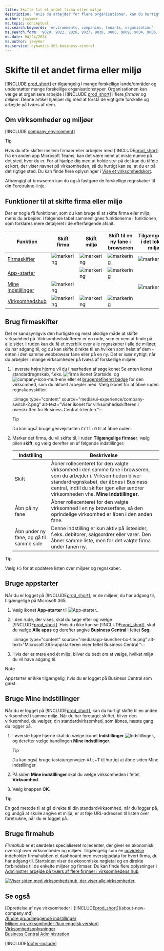 ```yaml
---
title: Skifte til et andet firma eller miljø
description: 'Hvis du arbejder for flere organisationer, kan du hurtigt skifte mellem miljøerne og virksomhederne.'
author: jswymer
ms.topic: conceptual
ms.search.keywords: 'environments, companies, tenants, organization'
ms.search.form: '9020, 9022, 9026, 9027, 9030, 9000, 9009, 9004, 9005, 9024, 9006, 9007, 9010, 9016, 9017'
ms.date: 04/24/2024
ms.author: jswymer
ms.service: dynamics-365-business-central
---
```


# Skifte til et andet firma eller miljø

[!INCLUDE [prod_short](includes/prod_short.md)] er tilgængelig i mange forskellige lande/områder og understøtter mange forskellige organisationstyper. Organisationen kan vælge at organisere arbejde i [!INCLUDE [prod_short](includes/prod_short.md)] i flere *firmaer* og *miljøer*. Denne artikel hjælper dig med at forstå de vigtigste forskelle og arbejde på tværs af dem.

## Om virksomheder og miljøer

[!INCLUDE [company_environment](includes/company_environment.md)]

> [!TIP]
> Hvis du ofte skifter mellem firmaer eller arbejder med [!INCLUDE[prod_short](includes/prod_short.md)] fra en anden app Microsoft Teams, kan det være nemt at miste numre på det sted, hvor du er. For at hjælpe dig med at holde styr på det kan du tilføje et kort, der viser navnet på virksomheden, så du hurtigt kan se, at du er på det rigtige sted. Du kan finde flere oplysninger i [Vise et virksomhedskort](admin-company-information.md#badge).
> 
> Afhængigt af browseren kan du også fastgøre de forskellige regnskaber til din Foretrukne-linje.  

<!--
[!INCLUDE [about-ui-learn](includes/about-ui-learn.md)]-->

## Funktioner til at skifte firma eller miljø

Der er nogle få funktioner, som du kan bruge til at skifte firma eller miljø, mens du arbejder. I følgende tabel sammenlignes funktionerne i funktionen, som forklares mere detaljeret i de efterfølgende afsnit.

|Funktion|Skift firma|Skift miljø|Skift til en ny fane i browseren| Tilgængelige i det lokale miljø|
|-------|--------------|------------------|-------------------------|----------------------|
|[Firmaskifter](#use-the-company-switcher)|![markering](media/check.png "check")|![markering](media/check.png "check")|![markering](media/check.png "check")|![markering](media/check.png "check")|
|[App-starter](#use-the-app-launcher)||![markering](media/check.png "check")|![markering](media/check.png "check")||
|[Mine indstillinger](#use-my-settings)|![markering](media/check.png "check")|||![markering](media/check.png "check")|
|[Virksomhedshub](#use-company-hub)|![markering](media/check.png "check")|![markering](media/check.png "check")|![markering](media/check.png "check")||

## Brug firmaskifter

Det er sandsynligvis den hurtigste og mest alsidige måde at skifte virksomhed på. Virksomhedsskifteren er en rude, som er nem at finde på alle sider. I ruden kan du få et overblik over alle regnskaber i alle de miljøer, du har adgang til, og du kan skifte direkte til en hvilken som helst af dem - enten i den samme webbrowser fane eller på en ny. Det er især nyttigt, når du arbejder i mange virksomheder på tværs af forskellige miljøer.

1. I øverste højre hjørne vil du i nærheden af søgeikonet Se enten ikonet standardregnskab, f.eks. ![firma ikonet Startside.](media/ui-experience/company-icon.png "Viser ikonet for virksomhedsskifteren, der bruges, når der er et enkelt miljø") og ![company-icon-mult-env](media/ui-experience/company-icon-multi-env.png "Viser ikonet for virksomhedsskifteren, der bruges, når der er flere miljøer") eller et [brugerdefineret badge](admin-company-information.md#badge) for den virksomhed, som du aktuelt arbejder med. Vælg ikonet for at åbne ruden regnskabsskifter.

   :::image type="content" source="media/ui-experience/company-switch-2.png" alt-text="Viser ikonet for virksomhedsskifteren i overskriften for Business Central-klienten.":::  

   > [!TIP]
   > Du kan også bruge genvejstasten <kbd>Crtl</kbd>+<kbd>O</kbd> til at åbne ruden.
2. Marker det firma, du vil skifte til, i ruden **Tilgængelige firmaer**, vælg pilen **skift**, og vælg derefter en af følgende indstillinger:

   |Indstilling|Beskrivelse|
   |------|-----------|
   |Skift|Åbner rollecenteret for den valgte virksomhed i den samme fane i browseren, som du arbejder i. Virksomheden bliver standardregnskabet, der åbnes i Business central, indtil du skifter igen eller ændrer virksomheden vha. **Mine indstillinger**. |
   |Åbn på ny fane|Åbner rollecenteret for den valgte virksomhed i en ny browserfane, så den oprindelige virksomhed er åben i den anden fane.|
   |Åbn under ny fane, og gå til samme side|Denne indstilling er kun aktiv på listesider, f.eks. debitorer, salgsordrer eller varer. Den åbner samme liste, men for det valgte firma under fanen ny. |

> [!TIP]
> Vælg <kbd>F5</kbd> for at opdatere listen over miljøer og regnskaber.

## Bruge appstarter

Når du er logget på [!INCLUDE[prod_short](includes/prod_short.md)], er de miljøer, du har adgang til, tilgængelige på Microsoft 365.  

1. Vælg ikonet **App-starter** til ![App-starter.](media/app-launcher-icon.png "Appstarteren giver adgang til flere funktioner").
2. I den rude, der vises, skal du søge efter og vælge [!INCLUDE[prod_short](includes/prod_short.md)]. Hvis du ikke kan se [!INCLUDE[prod_short](includes/prod_short.md)], skal du vælge **Alle apps** og derefter angive **Business Central** i feltet **Søg**.

   :::image type="content" source="media/app-launcher-bc-tile.png" alt-text="Microsoft 365-appstarteren viser feltet Business Central.":::  

3. Hvis der er mere end ét miljø, bliver du bedt om at vælge, hvilket miljø du vil have adgang til.

> [!NOTE]
> Appstarter er ikke tilgængelig, hvis du er logget på Business Central som gæst.

<!--
The following image shows tiles for accessing production and sandbox environments on the Dynamics 365 Home page.

:::image type="content" source="media/app-picker-environments.png" alt-text="The Dynamics 365 Home page showing production and sandbox environments.":::
-->
## Bruge Mine indstillinger

Når du er logget på [!INCLUDE[prod_short](includes/prod_short.md)], kan du hurtigt skifte til en anden virksomhed i samme miljø. Når du har foretaget skiftet, bliver den virksomhed, du vælger, din standardvirksomhed, som åbnes, næste gang du logger på.

1. I øverste højre hjørne skal du vælge ikonet **Indstillinger** ![Indstillinger.](media/ui-experience/settings_icon_small.png "Ikonet Indstillinger for rollecenter"), og derefter vælge handlingen **Mine indstillinger**.

    > [!TIP]
    > Du kan også bruge tastaturgenvejen <kbd>Alt</kbd>+<kbd>T</kbd> til hurtigt at åbne siden Mine indstillinger.

2. På siden **Mine indstillinger** skal du vælge virksomheden i feltet **Virksomhed**.  
3. Vælg knappen **OK**.

> [!TIP]
> En god metode til at gå direkte til din standardvirksomhed, når du logger på, og undgå at skulle angive et miljø, er at føje URL-adressen til listen over foretrukne, når du er logget på.

## Bruge firmahub

*Firmahub* er et særdeles specialiseret rollecenter, der giver en økonomisk oversigt over virksomheder og miljøer. Tilgængelig som en [udvidelse](ui-extensions-company-hub.md) indeholder firmahubben et dashboard med oversigtsdata for hvert firma, du har adgang til. Startsiden viser de økonomiske nøgletal og en direkte forbindelse til de enkelte miljøer og firmaer. Du kan finde flere oplysninger i [Administrer arbejde på tværs af flere firmaer i virksomhedens hub](company-hub.md).

[![Viser siden med virksomhedshub, der viser alle virksomheder.](media/company-hub.png)](media/company-hub.png#lightbox)  

## Se også

[Oprettelse af nye virksomheder i [!INCLUDE[prod_short](includes/prod_short.md)]](about-new-company.md)  
[Ændre grundlæggende indstillinger](ui-change-basic-settings.md)  
[Miljøer og virksomheder (kun engelsk version)](/dynamics365/business-central/dev-itpro/administration/tenant-environment-topology)  
[Virksomhedsoplysninger](admin-company-information.md)  
[Business Central Administration](/dynamics365/business-central/dev-itpro/administration/tenant-admin-center)  

[!INCLUDE[footer-include](includes/footer-banner.md)]
